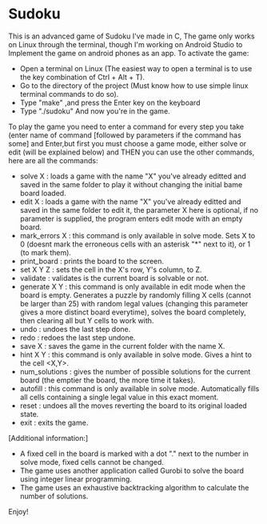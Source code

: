 # Sudoku

This is an advanced game of Sudoku I've made in C,
The game only works on Linux through the terminal, though I'm working on Android Studio to Implement the game on android phones as an app.
To activate the game:
  - Open a terminal on Linux (The easiest way to open a terminal is to use the key combination of Ctrl + Alt + T).
  - Go to the directory of the project (Must know how to use simple linux terminal commands to do so).
  - Type "make" ,and press the Enter key on the keyboard
  - Type "./sudoku"
And now you're in the game.

To play the game you need to enter a command for every step you take (enter name of command [followed by parameters if the command has some] and Enter,but first you must choose a game mode, either solve or edit (will be explained below) and THEN you can use the other commands, here are all the commands:
  - solve X : loads a game with the name "X" you've already editted and saved in the same folder to play it without changing the initial   bame board loaded.
  - edit X : loads a game with the name "X" you've already editted and saved in the same folder to edit it, the parameter X here is optional, if no parameter is supplied, the program enters edit mode with an empty board.
  - mark_errors X : this command is only available in solve mode. Sets X to 0 (doesnt mark the erroneous cells with an asterisk "*" next to it), or 1 (to mark them).
  - print_board : prints the board to the screen.
  - set X Y Z : sets the cell in the X's row, Y's column, to Z.
  - validate : validates is the current board is solvable or not.
  - generate X Y : this command is only available in edit mode when the board is empty. Generates a puzzle by randomly filling X cells (cannot be larger than 25) with random legal values (changing this parameter gives a more distinct board everytime), solves the board completely, then clearing all but Y cells to work with.
  - undo : undoes the last step done.
  - redo : redoes the last step undone.
  - save X : saves the game in the current folder with the name X.
  - hint X Y : this command is only available in solve mode. Gives a hint to the cell <X,Y>.
  - num_solutions : gives the number of possible solutions for the current board (the emptier the board, the more time it takes).
  - autofill : this command is only available in solve mode. Automatically fills all cells containing a single legal value in this exact moment.
  - reset : undoes all the moves reverting the board to its original loaded state.
  - exit : exits the game.

[Additional information:]
- A fixed cell in the board is marked with a dot "." next to the number in solve mode, fixed cells cannot be changed.
- The game uses another application called Gurobi to solve the board using integer linear programming.
- The game uses an exhaustive backtracking algorithm to calculate the number of solutions.

Enjoy!
